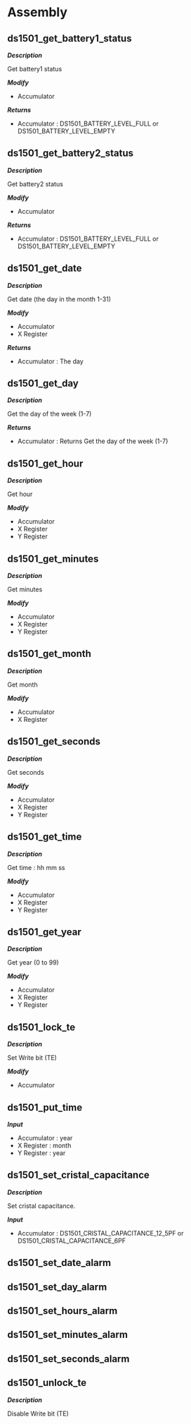 # Assembly

## ds1501_get_battery1_status

***Description***

Get battery1 status


***Modify***

* Accumulator 

***Returns***

* Accumulator : DS1501_BATTERY_LEVEL_FULL or DS1501_BATTERY_LEVEL_EMPTY



## ds1501_get_battery2_status

***Description***

Get battery2 status


***Modify***

* Accumulator 

***Returns***

* Accumulator : DS1501_BATTERY_LEVEL_FULL or DS1501_BATTERY_LEVEL_EMPTY



## ds1501_get_date

***Description***

Get date (the day in the month 1-31)


***Modify***

* Accumulator 
* X Register 

***Returns***

* Accumulator : The day



## ds1501_get_day

***Description***

Get the day of the week (1-7)


***Returns***

* Accumulator : Returns Get the day of the week (1-7)



## ds1501_get_hour

***Description***

Get hour


***Modify***

* Accumulator 
* X Register 
* Y Register 


## ds1501_get_minutes

***Description***

Get minutes


***Modify***

* Accumulator 
* X Register 
* Y Register 


## ds1501_get_month

***Description***

Get month


***Modify***

* Accumulator 
* X Register 


## ds1501_get_seconds

***Description***

Get seconds


***Modify***

* Accumulator 
* X Register 
* Y Register 


## ds1501_get_time

***Description***

Get time : hh mm ss


***Modify***

* Accumulator 
* X Register 
* Y Register 


## ds1501_get_year

***Description***

Get year (0 to 99)


***Modify***

* Accumulator 
* X Register 
* Y Register 


## ds1501_lock_te

***Description***

Set Write bit (TE)


***Modify***

* Accumulator 


## ds1501_put_time

***Input***

* Accumulator : year 
* X Register : month 
* Y Register : year 


## ds1501_set_cristal_capacitance

***Description***

Set cristal capacitance.

***Input***

* Accumulator : DS1501_CRISTAL_CAPACITANCE_12_5PF or DS1501_CRISTAL_CAPACITANCE_6PF


## ds1501_set_date_alarm



## ds1501_set_day_alarm



## ds1501_set_hours_alarm



## ds1501_set_minutes_alarm



## ds1501_set_seconds_alarm



## ds1501_unlock_te

***Description***

Disable Write bit (TE)



